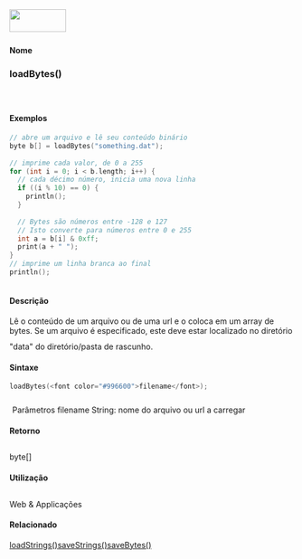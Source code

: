 <img height="40" src="../images/1pix.gif" width="100"/>
<img height="1" src="../images/1pix.gif" width="20"/>
<img height="1" src="../images/1pix.gif" width="555"/>

#### Nome
### loadBytes()
<img height="25" src="../images/1pix.gif" width="1"/>

#### Exemplos

```pde
// abre um arquivo e lê seu conteúdo binário
byte b[] = loadBytes("something.dat"); 
 
// imprime cada valor, de 0 a 255
for (int i = 0; i < b.length; i++) { 
  // cada décimo número, inicia uma nova linha
  if ((i % 10) == 0) { 
    println(); 
  } 
 
  // Bytes são números entre -128 e 127
  // Isto converte para números entre 0 e 255 
  int a = b[i] & 0xff; 
  print(a + " "); 
} 
// imprime um linha branca ao final
println(); 
 

```

#### Descrição
Lê o conteúdo de um arquivo ou de uma
url e o coloca em um array de bytes. Se um arquivo é
especificado, este deve estar localizado no diretório "data" do
diretório/pasta de rascunho.
<img height="25" src="../images/1pix.gif" width="1"/>

#### Sintaxe
```pde
loadBytes(<font color="#996600">filename</font>);

```
<img height="25" src="../images/1pix.gif" width="1"/>
Parâmetros
filename
String: nome do arquivo ou url a carregar
<img height="25" src="../images/1pix.gif" width="1"/>

#### Retorno

	
byte[]
<img height="25" src="../images/1pix.gif" width="1"/>

#### Utilização

	
Web & Applicações
<img height="25" src="../images/1pix.gif" width="1"/>

#### Relacionado
[loadStrings()](loadStrings_)[saveStrings()](saveStrings_)[saveBytes() ](saveBytes_)
